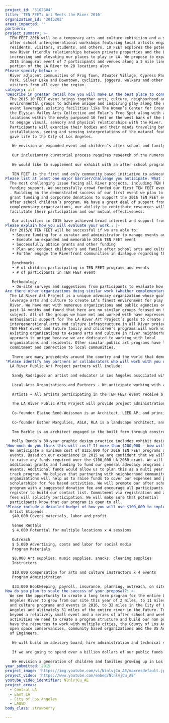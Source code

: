 ```yaml
---
project_id: '5102304'
title: 'TEN FEET: Art Meets the River 2016'
organization_id: '2015202'
areas_impacted: ''
partners: ''
project_summary: >-
  TEN FEET 2016 will be a temporary arts and culture exhibition and a series of
  after school intergenerational workshops featuring local artists engaging
  residents, visitors, students, and others. 10 FEET explores the potential for
  new River friendly relationships between private properties and the LA River
  increasing and elevating our places to play in LA. We propose to expand our
  2015 inaugural event of 7 participants and venues along a 2 mile linear
  portion of the LA River to 20 locations alon
Please specify below: >-
  River adjacent communities of Frog Town, Atwater Village, Cypress Park, Echo
  Park, Silver Lake and Downtown, cyclists, joggers, walkers and other roller
  visitors from all over the region.
category: all
'Describe in greater detail how you will make LA the best place to connect:': >-
  The 2015 10 FEET event brings together arts, culture, neighborhood and
  environmental groups to achieve unique and inspiring play along the river. The
  event leverages existing facilities like The Women’s Center for Creative Work,
  the Elysian Valley Arts Collective and Folar’s Frog Spot along with additional
  locations within the newly purposed 10 feet on the west bank of the LA River
  to engage visual, sensory and physical relationships with the River.
  Participants will exercise their bodies and their minds traveling between
  installations, seeing and sensing interpretations of the natural feature that
  gave life to the City of Los Angeles. 
   
   We envision an expanded event and children’s after school and family programs for 2016. For TEN FEET 2016 we propose to curate 20 individual sites from the Glendale Narrows to the Arroyo Seco. Participating artists and performers will create playful art and culture installations. Our after school program will partner with existing organizations and events to leverage and compliment existing resources. 
   
   Our inclusionary curatorial process requires research of the numerous neighborhood, arts and cultural and environmental groups in the River neighborhoods to identify potential exhibitors, venues, participants, contributors and volunteers. 
   
   We would like to supplement our exhibit with an after school program for students and families along the river. This will require resources for outreach to schools, community organizations, existing recreation programs at parks and non profits to provide a series of events and programs for students to become involved in arts and culture in their neighborhoods. This program will be focused on the playful qualities of arts and culture. 
   
   TEN FEET is the first and only community based initiative to advocate for an arts and culture infrastructure on Los Angeles River projects. We are advocates for the inclusion of arts and culture design and planning for public and private River projects as an essential ingredient to more inspiring, attractive and effective play along the river. The TEN FEET event demonstrates how we can transform the LA River Greenway and parkland into a globally significant and vital urban oasis where people of all ages and interests come to play.
Please list at least one major barrier/challenge you anticipate. What is your strategy for overcoming these obstacles?: >-
  The most challenging issue facing all River projects, including TEN FEET, is
  funding support. We successfully crowd funded our first TEN FEET event (2015)
  . Building on the demonstrated success of our first event we plan to solicit
  grant funding and corporate donations to support the 2016 TEN FEET event and
  after school children’s program. We have a great deal of support from
  complementary organizations, our ability to contribute resources will greatly
  facilitate their participation and our mutual effectiveness. 
   
   Our activities in 2015 have achieved broad interest and support from a number of local organizations including the Elysian Valley Arts Collective, the Women’s Center for Creative Work, FOLAR, and The Mayor’s Riverworks office. As the River continues to evolve, we will continue to be guided by and focus on the needs of the communities and organizations who consider the River their neighborhood place to play.
Please explain how you will evaluate your work.: |-
  For 2015/6 TEN FEET will be successful if we are able to:
   • Secure funding for a curator and administrator to manage events and programs
   • Execute an expanded and memorable 2016 TEN FEET event
   • Successfully obtain grants and other funding 
   • Plan and conduct children’s and family after school arts and culture programs to provide healthy and fun activities for kids and families.
   • Further engage the Riverfront communities in dialogue regarding the value of arts and culture in their neighborhoods. 
   
   Benchmarks
   • # of children participating in TEN FEET programs and events
   • # of participants in TEN FEET event 
   
   Methodology
   • On-site surveys and suggestions from participants to evaluate how arts and culture can provide new and unique play experiences on the River.
Are there other organizations doing similar work (whether complementary or competitive)? What is unique about your proposed approach?: >-
  The LA River Art Project is a unique advocacy organization whose goal is to
  leverage arts and culture to create LA’s finest environment for play along the
  River. We have met with numerous organizations and public agencies over the
  past 14 months and found that here are no similar groups focused on this
  subject. All of the groups we have met and worked with have expressed
  enthusiastic support for The LA River Art Project’s goals to create an
  intergenerational arts and culture infrastructure in all River projects. The
  TEN FEET event and future family and children’s programs will work with
  existing organizations to expand arts and culture in river neighborhoods. Our
  approach is unique because we are dedicated to working with local
  organizations and residents. Other similar public art programs have lacked a
  commitment and connection to local communities. 
   
   There are many precedents around the country and the world that demonstrate the power of public arts programs to enrich public spaces making them more exciting and rewarding places to play. Some recent examples include The Seattle Water Front, Millennium Park in Chicago, Governor’s Island and The High Line in New York. Numerous studies recognize that arts and cultural ingredients are key to socially and economically sustainable public spaces. The urgency to develop a lasting engagement with art at the River is inspired by our belief that the LA River is our next great public space. We should all enjoy playing at the River.
'Please identify any partners or collaborators who will work with you on this project. How much of the $100,000 grant award will each partner receive?': |-
  LA River Public Art Project partners will include:
   
   Sandy Rodriguez an artist and educator in Los Angeles associated with The J. Paul Getty Museum and Art + Practice. Sandy will develop the children’s and family after school art program curriculum and coordinate with program partners including schools and community organizations. We anticipate a budget of $10,000 for these services.
   
   Local Arts Organizations and Partners - We anticipate working with a number of local arts organizations to host arts and culture after school programs. We anticipate costs of $15,000 for venue rental, materials, advertising and outreach. 
   
   Artists – All artists participating in the TEN FEET event receive a stipend as compensation. We estimate a total of $40,000 for the 2016 event. 
   
   The LA River Public Arts Project will provide project administration, outreach, coordination and other services to plan, develop and execute programs and event costs are estimated at $33,000
   
   Co-founder Elaine René-Weissman is an Architect, LEED AP, and principal of ERW DESIGN. Projects include Vista Hermosa Park in downtown LA received the ‘09 Civic Award and Grand Prize from the LABC, and the ‘09 AIA LA President's Award (Best Public Space); Made In California:NOW at LACMA; and the Marsh Park pavilion on the LA River. She has a BFA from SVA, and a Master of Architecture from Yale. She is on the Design Review Team for the Santa Monica-Malibu School District, and the NELA Advisory Committee. 
   
   Co-founder Esther Margulies, ASLA, RLA is a landscape architect, and a lecturer at the University of Southern California. She has led award winning planning and design of projects including K-12 schools, university campuses, The Baldwin Hills Park master plan, Vista Hermosa Park and the Annenberg Community Beach House. She co chaired the first ASLA Studio Reach Design Charrette on the LA River in 1997. She contributed to the development of the City of Los Angeles’ LA River Master Plan. 
   
   Tom Marble is an architect engaged in the built form through construction, film, writing, and teaching. He provides Project Management for art installation projects. 
   
   Molly Renda’s 30-year graphic design practice includes exhibit design, artists and scholars collaborations on site-specific installation, and environmental and wayfinding design. She designs exhibits in traditional gallery spaces and technology-rich digital environments.
'How much do you think this will cost? If more than $100,000 – how will you cover the additional costs?': >-
  We anticipate a minimum cost of $125,000 for 2016 TEN FEET programs and
  events. Based on our experience in 2015 we are confident that we will be able
  to raise any funds required over the $100,000 LA 2050 grant. We will pursue
  additional grants and funding to fund our general advocacy programs and future
  events. Additional funds would allow us to plan this as a multi year, multi
  track program. We believe that partnering with neighborhood community
  organizations will help us to raise funds to cover our expenses and provide
  scholarships for fee based activities. We will promote our after school
  program with a suggested donation fee and encourage all participants to
  register to build our contact list. Commitment via registration and affordable
  fees will solidify participation. We will make sure that potential
  participants know that our program is open to all.
'Please include a detailed budget of how you will use $100,000 to implement this project.': |-
  Artist Stipends 
   $40,000 Covers materials, labor and profit
   
   Venue Rentals 
   $ 4,000 Potential for multiple locations x 4 sessions
   
   Outreach  
   $ 5,000 Advertising, costs and labor for social media
   Program Materials 
   
   $8,000 Art supplies, music supplies, snacks, cleaning supplies
   Instructors 
   
   $10,000 Compensation for arts and culture instructors x 4 events
   Program Administration 
   
   $33,000 Bookkeeping, payroll, insurance, planning, outreach, on site office rental, equipment rentals, communications
How do you plan to scale the success of your proposal?: >-
  We see the opportunity to create a long term program for the entire Los
  Angeles River to grow from our site this year of 2 miles, to 11 miles of arts
  and culture programs and events in 2016, to 32 miles in the City of Los
  Angeles and ultimately 51 miles of the entire river in the future. To grow
  beyond a relatively small event and a series of after school and weekend
  activities we need to create a program structure and build our non profit to
  have the resources to work with multiple cities, the County of Los Angeles,
  open space conservancies, community based organizations and the US Army Corps
  of Engineers. 
   
   We will build an advisory board, hire administration and technical staff, and continue our efforts to advocate for arts and culture in public and private river revitalization projects. We will seek the resources and opportunity to develop a comprehensive and coordinated plan for the River that maximizes the opportunity for playful art and culture as an essential component of the anticipated and future revitalization projects. The plan will include an approach to build long term resources and partnerships to sustain arts and culture on the River for the future as essential ingredients of great play. We believe there are excellent partnerships possible with community based organizations, arts institutions, educational institutions, philanthropic organizations, and public agencies that do not currently exist. 
   
   If we are going to spend over a billion dollars of our public funds on habitat restoration, water quality and passive recreation in the next decade we should make sure that it will provide great intergenerational play opportunities along with education, work force opportunities and fuel for our City’s global creative economy. Our efforts will be scaled according to the resources available. Partnerships and financial support will expedite the process. 
   
   We envision a generation of children and families growing up in Los Angeles who will think of the River as a memorable place that shaped their experiences and provided great places to play.
year_submitted: 2015
project_image: 'https://img.youtube.com/vi/NlnlvjCu_AE/maxresdefault.jpg'
project_video: 'https://www.youtube.com/embed/NlnlvjCu_AE'
youtube_video_identifier: NlnlvjCu_AE
project_areas:
  - Central LA
  - East LA
  - City of Los Angeles
  - LAUSD
body_class: strawberry

---
```

